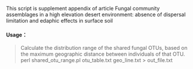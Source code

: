 This script is supplement appendix of article Fungal community assemblages in a high elevation desert environment: absence of dispersal limitation and edaphic effects in surface soil

#### Usage：
> Calculate the distribution range of the shared fungal OTUs, based on the maximum geographic distance between individuals of that OTU.
  
perl shared_otu_range.pl otu_table.txt geo_line.txt > out_file.txt
